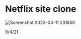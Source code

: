 # Netflix site clone

![Screenshot 2023-04-11 231656](https://user-images.githubusercontent.com/80860409/231290204-a05939c3-0042-432b-85fc-eeced5b59358.png)

9/4/21
